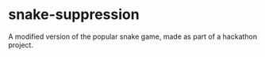 # snake-suppression
A modified version of the popular snake game, made as part of a hackathon project.
